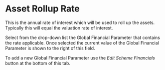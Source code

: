 # Asset Rollup Rate

This is the annual rate of interest which will be used to roll up the
assets. Typically this will equal the valuation rate of interest.

Select from the drop-down list the Global Financial Parameter that
contains the rate applicable. Once selected the current value of the
Global Financial Parameter is shown to the right of this field.

To add a new Global Financial Parameter use the _Edit Scheme Financials_
button at the bottom of this tab.
